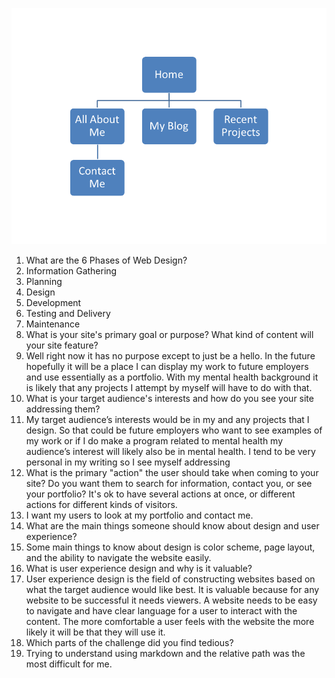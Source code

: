 ![My sitemap](https://github.com/Ororophoenix/phase-0/blob/master/week-2/imgs/site-map.png)
1.	What are the 6 Phases of Web Design?
1.	Information Gathering
2.	Planning
3.	Design
4.	Development
5.	Testing and Delivery
6.	Maintenance
2.	What is your site's primary goal or purpose? What kind of content will your site feature?
1.	Well right now it has no purpose except to just be a hello. In the future hopefully it will be a place I can display my work to future employers and use essentially as a portfolio. With my mental health background it is likely that any projects I attempt by myself will have to do with that. 
3.	What is your target audience's interests and how do you see your site addressing them?
1.	My target audience’s interests would be in my and any projects that I design. So that could be future employers who want to see examples of my work or if I do make a program related to mental health my audience’s interest will likely also be in mental health. I tend to be very personal in my writing so I see myself addressing 
4.	What is the primary "action" the user should take when coming to your site? Do you want them to search for information, contact you, or see your portfolio? It's ok to have several actions at once, or different actions for different kinds of visitors.
1.	I want my users to look at my portfolio and contact me. 
5.	What are the main things someone should know about design and user experience?
1.	Some main things to know about design is color scheme, page layout, and the ability to navigate the website easily.
6.	What is user experience design and why is it valuable? 
1.	User experience design is the field of constructing websites based on what the target audience would like best. It is valuable because for any website to be successful it needs viewers. A website needs to be easy to navigate and have clear language for a user to interact with the content. The more comfortable a user feels with the website the more likely it will be that they will use it.
7.	Which parts of the challenge did you find tedious?
1.	Trying to understand using markdown and the relative path was the most difficult for me. 
